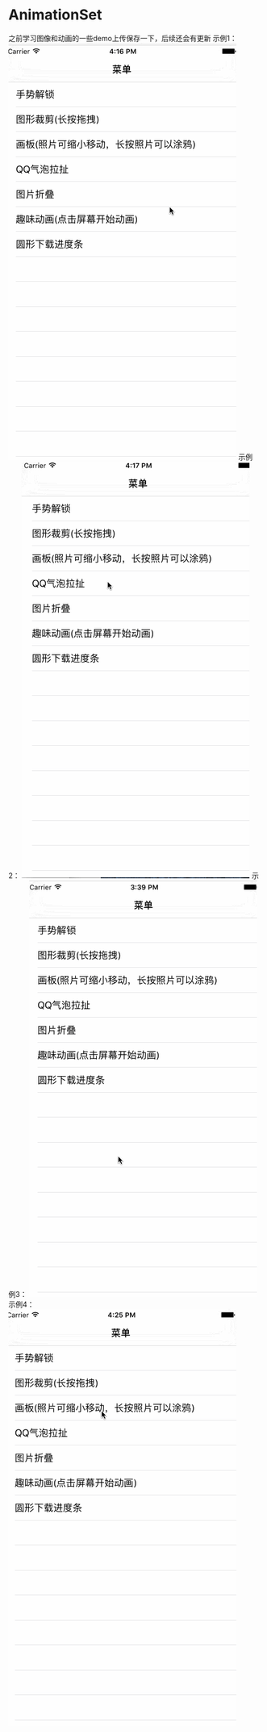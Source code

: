 # AnimationSet
之前学习图像和动画的一些demo上传保存一下，后续还会有更新
示例1：
![image](https://github.com/ChavezChen/AnimationSet/blob/master/AnimationSet/gif/11.gif)
示例2：
![image](https://github.com/ChavezChen/AnimationSet/blob/master/AnimationSet/gif/4.gif)
示例3：
![image](https://github.com/ChavezChen/AnimationSet/blob/master/AnimationSet/gif/444.gif)
示例4：
![image](https://github.com/ChavezChen/AnimationSet/blob/master/AnimationSet/gif/2.gif)
